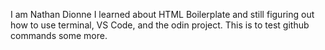 I am Nathan Dionne
I learned about HTML Boilerplate and still figuring out how to use terminal, VS Code, and the odin project. 
This is to test github commands some more. 